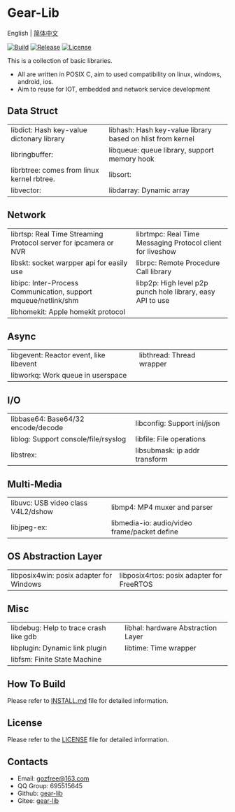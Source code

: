 # Gear-Lib

English | [简体中文](README.cn.md)

[![Build](https://travis-ci.org/gozfree/gear-lib.svg?branch=master)](https://travis-ci.org/gozfree/gear-lib)
[![Release](https://img.shields.io/github/release/gozfree/gear-lib.svg)](https://github.com/gozfree/gear-lib/releases)
[![License](https://img.shields.io/github/license/gozfree/gear-lib.svg)](https://github.com/gozfree/gear-lib/blob/master/LICENSE.MIT)

This is a collection of basic libraries.
* All are written in POSIX C, aim to used compatibility on linux, windows, android, ios.
* Aim to reuse for IOT, embedded and network service development

## Data Struct
|  |  |
|--|--|
| libdict: Hash key-value dictonary library | libhash: Hash key-value library based on hlist from kernel |
| libringbuffer: | libqueue: queue library, support memory hook |
| librbtree: comes from linux kernel rbtree. | libsort: |
| libvector: | libdarray: Dynamic array |

## Network
|  |  |
|--|--|
| librtsp: Real Time Streaming Protocol server for ipcamera or NVR | librtmpc: Real Time Messaging Protocol client for liveshow |
| libskt: socket warpper api for easily use | librpc: Remote Procedure Call library |
| libipc: Inter-Process Communication, support mqueue/netlink/shm | libp2p: High level p2p punch hole library, easy API to use |
| libhomekit: Apple homekit protocol |

## Async
|  |  |
|--|--|
| libgevent: Reactor event, like libevent | libthread: Thread wrapper |
| libworkq: Work queue in userspace | |

## I/O
|  |  |
|--|--|
| libbase64: Base64/32 encode/decode | libconfig: Support ini/json |
| liblog: Support console/file/rsyslog | libfile: File operations |
| libstrex: | libsubmask: ip addr transform |

## Multi-Media
|  |  |
|--|--|
| libuvc: USB video class V4L2/dshow | libmp4: MP4 muxer and parser |
| libjpeg-ex: | libmedia-io: audio/video frame/packet define |

## OS Abstraction Layer
|  |  |
|--|--|
| libposix4win: posix adapter for Windows | libposix4rtos: posix adapter for FreeRTOS |

## Misc
|  |  |
|--|--|
| libdebug: Help to trace crash like gdb | libhal: hardware Abstraction Layer |
| libplugin: Dynamic link plugin | libtime: Time wrapper |
| libfsm: Finite State Machine | |

## How To Build
Please refer to [INSTALL.md](https://github.com/gozfree/gear-lib/blob/master/INSTALL.md) file for detailed information.

## License
Please refer to the [LICENSE](https://github.com/gozfree/gear-lib/blob/master/LICENSE.MIT) file for detailed information.

## Contacts
* Email: gozfree@163.com
* QQ Group: 695515645
* Github: [gear-lib](https://github.com/gozfree/gear-lib)
* Gitee: [gear-lib](https://gitee.com/gozfreee/gear-lib)
